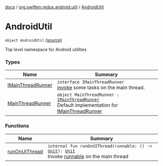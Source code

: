 [docs](../../index.md) / [org.swiften.redux.android.util](../index.md) / [AndroidUtil](./index.md)

# AndroidUtil

`object AndroidUtil` [(source)](https://github.com/protoman92/KotlinRedux/tree/master/android/android-util/src/main/java/org/swiften/redux/android/util/AndroidUtil.kt#L13)

Top level namespace for Android utilities

### Types

| Name | Summary |
|---|---|
| [IMainThreadRunner](-i-main-thread-runner/index.md) | `interface IMainThreadRunner`<br>[invoke](-i-main-thread-runner/invoke.md) some tasks on the main thread. |
| [MainThreadRunner](-main-thread-runner/index.md) | `object MainThreadRunner : `[`IMainThreadRunner`](-i-main-thread-runner/index.md)<br>Default implementation for [IMainThreadRunner](-i-main-thread-runner/index.md) |

### Functions

| Name | Summary |
|---|---|
| [runOnUIThread](run-on-u-i-thread.md) | `internal fun runOnUIThread(runnable: () -> `[`Unit`](https://kotlinlang.org/api/latest/jvm/stdlib/kotlin/-unit/index.html)`): `[`Unit`](https://kotlinlang.org/api/latest/jvm/stdlib/kotlin/-unit/index.html)<br>Invoke [runnable](run-on-u-i-thread.md#org.swiften.redux.android.util.AndroidUtil$runOnUIThread(kotlin.Function0((kotlin.Unit)))/runnable) on the main thread |
